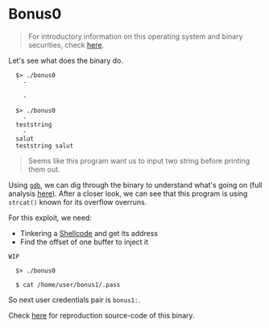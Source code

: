 # Bonus0

> For introductory information on this operating system and binary securities, check [here](./Ressources/README.md).

Let's see what does the binary do.

```shell
  $> ./bonus0
    -
  
    -
  
  $> ./bonus0
    - 
  teststring
    -
  salut
  teststring salut
```

> Seems like this program want us to input two string before printing them out.

Using [`gdb`](https://linux.die.net/man/1/gdb), we can dig through the binary to understand what's going on (full analysis [here](./Ressources/gdb.md)). After a closer look, we can see that this program is using `strcat()` known for its overflow overruns.

For this exploit, we need:

- Tinkering a [Shellcode]() and get its address
- Find the offset of one buffer to inject it

`WIP`


```shell
  $> ./bonus0

  $ cat /home/user/bonus1/.pass
```

So next user credentials pair is `bonus1:`.

Check [here](./source.c) for reproduction source-code of this binary.